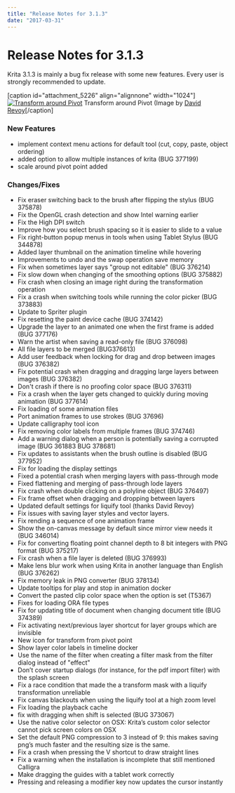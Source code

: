 ```yaml
---
title: "Release Notes for 3.1.3"
date: "2017-03-31"
---
```


# Release Notes for 3.1.3

Krita 3.1.3 is mainly a bug fix release with some new features. Every user is strongly recommended to update.

\[caption id="attachment\_5226" align="alignnone" width="1024"\][![Transform around Pivot](../images/pivot-1024x527.png)](https://krita.org/wp-content/uploads/2017/05/pivot.png) Transform around Pivot (Image by [David Revoy](https://peppercarrot.com)\[/caption\]

### New Features

- implement context menu actions for default tool (cut, copy, paste, object ordering)
- added option to allow multiple instances of krita (BUG 377199)
- scale around pivot point added

### Changes/Fixes

- Fix eraser switching back to the brush after flipping the stylus (BUG 375878)
- Fix the OpenGL crash detection and show Intel warning earlier
- Fix the High DPI switch
- Improve how you select brush spacing so it is easier to slide to a value
- Fix right-button popup menus in tools when using Tablet Stylus (BUG 344878)
- Added layer thumbnail on the animation timeline while hovering
- Improvements to undo and the swap operation save memory
- Fix when sometimes layer says "group not editable" (BUG 376214)
- Fix slow down when changing of the smoothing options (BUG 375882)
- Fix crash when closing an image right during the transformation operation
- Fix a crash when switching tools while running the color picker (BUG 373883)
- Update to Spriter plugin
- Fix resetting the paint device cache (BUG 374142)
- Upgrade the layer to an animated one when the first frame is added (BUG 377176)
- Warn the artist when saving a read-only file (BUG 376098)
- All file layers to be merged (BUG376613)
- Add user feedback when locking for drag and drop between images (BUG 376382)
- Fix potential crash when dragging and dragging large layers between images (BUG 376382)
- Don't crash if there is no proofing color space (BUG 376311)
- Fix a crash when the layer gets changed to quickly during moving animation (BUG 377614)
- Fix loading of some animation files
- Port animation frames to use strokes (BUG 37696)
- Update calligraphy tool icon
- Fix removing color labels from multiple frames (BUG 374746)
- Add a warning dialog when a person is potentially saving a corrupted image (BUG 361883 BUG 378681)
- Fix updates to assistants when the brush outline is disabled (BUG 377952)
- Fix for loading the display settings
- Fixed a potential crash when merging layers with pass-through mode
- Fixed flattening and merging of pass-through lode layers
- Fix crash when double clicking on a polyline object (BUG 376497)
- Fix frame offset when dragging and dropping between layers
- Updated default settings for liquify tool (thanks David Revoy)
- Fix issues with saving layer styles and vector layers.
- Fix rending a sequence of one animation frame
- Show the on-canvas message by default since mirror view needs it (BUG 346014)
- Fix for converting floating point channel depth to 8 bit integers with PNG format (BUG 375217)
- Fix crash when a file layer is deleted (BUG 376993)
- Make lens blur work when using Krita in another language than English (BUG 376262)
- Fix memory leak in PNG converter (BUG 378134)
- Update tooltips for play and stop in animation docker
- Convert the pasted clip color space when the option is set (T5367)
- Fixes for loading ORA file types
- Fix for updating title of document when changing document title (BUG 374389)
- Fix activating next/previous layer shortcut for layer groups which are invisible
- New icon for transform from pivot point
- Show layer color labels in timeline docker
- Use the name of the filter when creating a filter mask from the filter dialog instead of "effect"
- Don’t cover startup dialogs (for instance, for the pdf import filter) with the splash screen
- Fix a race condition that made the a transform mask with a liquify transformation unreliable
- Fix canvas blackouts when using the liquify tool at a high zoom level
- Fix loading the playback cache
- fix with dragging when shift is selected (BUG 373067)
- Use the native color selector on OSX: Krita’s custom color selector cannot pick screen colors on OSX
- Set the default PNG compression to 3 instead of 9: this makes saving png’s much faster and the resulting size is the same.
- Fix a crash when pressing the V shortcut to draw straight lines
- Fix a warning when the installation is incomplete that still mentioned Calligra
- Make dragging the guides with a tablet work correctly
- Pressing and releasing a modifier key now updates the cursor instantly
